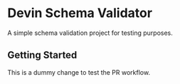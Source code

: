 # Devin Schema Validator

A simple schema validation project for testing purposes.

## Getting Started

This is a dummy change to test the PR workflow.
